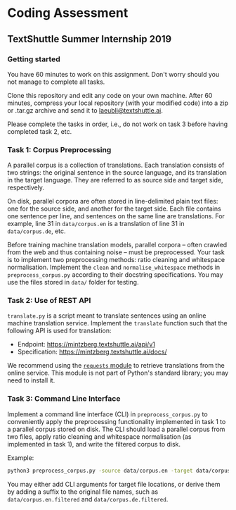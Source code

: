 # Coding Assessment
## TextShuttle Summer Internship 2019

### Getting started

You have 60 minutes to work on this assignment. Don't worry should you not
manage to complete all tasks.

Clone this repository and edit any code on your own machine. After 60 minutes,
compress your local repository (with your modified code) into a zip or .tar.gz
archive and send it to laeubli@textshuttle.ai.

Please complete the tasks in order, i.e., do not work on task 3 before having completed task 2, etc.

### Task 1: Corpus Preprocessing

A parallel corpus is a collection of translations. Each translation consists of two strings: the original sentence in the source language, and its translation in the target language. They are referred to as source side and target side, respectively.

On disk, parallel corpora are often stored in line-delimited plain text files: one for the source side, and another for the target side. Each file contains one sentence per line, and sentences on the same line are translations. For example, line 31 in `data/corpus.en` is a translation of line 31 in `data/corpus.de`, etc.

Before training machine translation models, parallel corpora – often crawled from the web and thus containing noise – must be preprocessed. Your task is to implement two preprocessing methods: ratio cleaning and whitespace normalisation. Implement the `clean` and `normalise_whitespace` methods in `preprocess_corpus.py` according to their docstring specifications. You may use the files stored in `data/` folder for testing.

### Task 2: Use of REST API

`translate.py` is a script meant to translate sentences using an online machine translation service. Implement the `translate` function such that the following API is used for translation:

* Endpoint: https://mintzberg.textshuttle.ai/api/v1
* Specification: https://mintzberg.textshuttle.ai/docs/

We recommend using the [`requests` module](https://pypi.org/project/requests/) to retrieve translations from the online service. This module is not part of Python's standard library; you may need to install it.

### Task 3: Command Line Interface

Implement a command line interface (CLI) in `preprocess_corpus.py` to conveniently apply the preprocessing functionality implemented in task 1 to a parallel corpus stored on disk. The CLI should load a parallel corpus from two files, apply ratio cleaning and whitespace normalisation (as implemented in task 1), and write the filtered corpus to disk.

Example:

```bash
python3 preprocess_corpus.py -source data/corpus.en -target data/corpus.de
```

You may either add CLI arguments for target file locations, or derive them by adding a suffix to the original file names, such as `data/corpus.en.filtered` and `data/corpus.de.filtered`.

